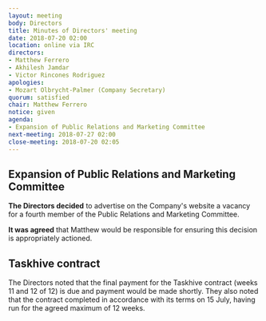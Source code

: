 ```yaml
---
layout: meeting
body: Directors
title: Minutes of Directors' meeting
date: 2018-07-20 02:00
location: online via IRC
directors:
- Matthew Ferrero
- Akhilesh Jamdar
- Victor Rincones Rodriguez
apologies:
- Mozart Olbrycht-Palmer (Company Secretary)
quorum: satisfied
chair: Matthew Ferrero
notice: given
agenda:
- Expansion of Public Relations and Marketing Committee
next-meeting: 2018-07-27 02:00
close-meeting: 2018-07-20 02:05
---
```


## Expansion of Public Relations and Marketing Committee

**The Directors decided** to advertise on the Company's website a vacancy for a fourth member of the Public Relations and Marketing Committee.

**It was agreed** that Matthew would be responsible for ensuring this decision is appropriately actioned.

## Taskhive contract

The Directors noted that the final payment for the Taskhive contract (weeks 11 and 12 of 12) is due and payment would be made shortly. They also noted that the contract completed in accordance with its terms on 15 July, having run for the agreed maximum of 12 weeks.

